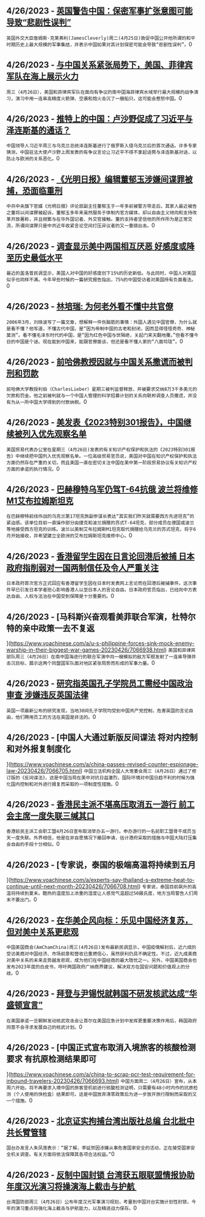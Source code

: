 
  ## 4/26/2023 - [英国警告中国：保密军事扩张意图可能导致“悲剧性误判”](https://www.voachinese.com/a/uk-warns-china-secrecy-over-military-expansion-risks-tragic-miscalculation-20230426/7067742.html)
 ```英国外交大臣詹姆斯·克莱弗利(JamesCleverly)周二(4月25日)敦促中国公开他所谓的和平时期历史上最大规模的军事集结，并表示中国如果对其计划保密可能会导致“悲剧性误判”。```0
  ## 4/26/2023 - [与中国关系紧张局势下，美国、菲律宾军队在海上展示火力](https://www.voachinese.com/a/us-filipino-forces-show-firepower-at-sea-amid-china-tension-20230426/7067599.html)
 ```周三（4月26日），美国和菲律宾军队在面向有争议的南中国海菲律宾水域举行最大规模的战争演习，演习中用一连串高精度火箭弹、空袭和炮火击沉了一艘船只。这可能会惹怒中国。```0
  ## 4/26/2023 - [推特上的中国：卢沙野促成了习近平与泽连斯基的通话？](https://www.voachinese.com/a/china-on-twitter-zelensky-xi-20230426/7067660.html)
 ```中国领导人习近平周三与乌克兰总统泽连斯基进行了俄罗斯入侵乌克兰后的首次通话。许多专家猜测，中国驻法大使卢沙野上周发表的有争议言论让习近平不得不拿起话筒与泽连斯基对话，以防止与欧洲的关系恶化。```0
  ## 4/26/2023 - [《光明日报》编辑董郁玉涉嫌间谍罪被捕，恐面临重刑](https://www.voachinese.com/a/dong-yuyu-former-party-mouthpiece-journalist-faces-indictment-for-espionage/7067668.html)
 ```中共中央旗下官媒《光明日报》评论部副主任董郁玉于一年多前被警方带走后，其家人最近被告之董将以间谍罪被起诉。董郁玉多年来虽然服务于体制内官方媒体，却以自由主义倾向和支持改革开放著称，并且频繁与在华外国记者、外交官接触。董的支持者坚信他的所作所为是正常交流，所谓间谍罪只是中共近年收紧言论空间打压异议者的又一重磅出击。```0
  ## 4/26/2023 - [调查显示美中两国相互厌恶 好感度或降至历史最低水平](https://www.voachinese.com/a/american-views-of-china-have-plummeted-in-recent-years-here-s-what-the-chinese-think-of-the-u-s-/7067616.html)
 ```最近的盖洛普民调显示，美国人对中国的好感度创下15%的历史新低。与此同时，中国人对美国似乎也同样不满。今年早些时候的一篇研究报告指出，75%的中国受访者对美国持有负面看法。```0
  ## 4/26/2023 - [林培瑞: 为何老外看不懂中共官僚](https://www.voachinese.com/a/why-foreigners-cant-understand-the-ccp-s-bureaucracy-20230426/7067661.html)
 ```2006年3月，刘晓波写了一篇文章，想解释一件伤脑筋的事情：外国人遇见中国官僚，为什么就是看不懂？他写道，不懂古代中国，是“因为帝制中国的古老和封闭，因而显得怪怪奇奇、神秘莫测”。看不懂毛泽东时代的中国，是“因为红色中国与世隔绝，关起门来天翻地覆。”但看不懂今日的中国是个谜。现在能到中国来，能跟官僚面谈，但还是看不懂人家的“八面玲珑”。```0
  ## 4/26/2023 - [前哈佛教授因就与中国关系撒谎而被判刑和罚款](https://www.voachinese.com/a/former-harvard-professor-sentenced-20230426/7067556.html)
 ```前哈佛大学教授利伯（CharlesLieber）星期三被判监督释放，并被要求交纳8万3千多美元的欠款和罚金。他之前被判就与一个中国人管理的科学招募计划的关系向联邦调查人员撒谎，并没有为从一所中国大学得到的付款纳税。```0
  ## 4/26/2023 - [美发表《2023特别301报告》，中国继续被列入优先观察名单](https://www.voachinese.com/a/us-china-intellectural-property-special-301-report-20230426/7067468.html)
 ```美国贸易代表办公室在星期三（4月26日)发表的有关知识产权保护和执法的《2023特别301报告》中继续把中国列入优先观察名单。一位高级贸易官员说，美国对中国在知识产权保护和执法方面仍然存在严重的关切，而且美国一直在密切关注中国在美中第一阶段贸易协议有关知识产权方面的承诺的执行情况。```0
  ## 4/26/2023 - [巴赫穆特乌军仍驾T-64抗俄  波兰将维修M1艾布拉姆斯坦克](https://www.voachinese.com/a/ukrainian-t-64-tanks-fight-near-bakhmut-amid-poland-receiving-abrams-tanks-20230427/7067492.html)
 ```在巴赫穆特前线作战的乌克兰第17坦克旅副参谋长表达“其实我们昨天就需要西方先进坦克”的紧迫感。该单位目前一直操作部分由捷克和波兰捐赠的苏式T-64坦克，部分成员在德国或波兰等地接受西方坦克的训练。波兰以美制艾布拉姆斯M1坦克取代捐赠给乌克兰的苏式坦克，将于6月开始接收，并希望建立全欧洲的艾布拉姆斯坦克维修中心。```0
  ## 4/26/2023 - [香港留学生因在日言论回港后被捕 日本政府指削弱对一国两制信任及令人严重关注](https://www.voachinese.com/a/arrest-of-hong-kong-student-for-speech-in-japan-harms-trust-in-one-country-two-systems-japanese-government-20230426/7067313.html)
 ```日本政府首次官方正式回应有香港留学生因在日本时发表网上言论而在回港后被捕事件。这次事件早已引发日本学者担心影响香港人以至日本人的言论自由。日本政府官员指出，已经向中方表达自由、人权与法治在中国受到保障是十分重要的。```0
  ## 4/26/2023 - [马科斯兴奋观看美菲联合军演，杜特尔特的亲中政策一去不复返

](https://www.voachinese.com/a/u-s-philippine-forces-sink-mock-enemy-warship-in-their-biggest-war-games-20230426/7066938.html)
 ```美国和菲律宾部队周三（4月26日）在南中国海进行的联合军演中向一艘模拟的敌方军舰发射了一连串导弹并击沉目标，展示这两个同盟国军队面对地区紧张局势而形成的军事力量。```0
  ## 4/26/2023 - [研究指英国孔子学院员工需经中国政治审查 涉嫌违反英国法律](https://www.voachinese.com/a/uk-research-says-confucius-staff-were-politically-vetted-by-china-which-could-be-illegal-practice-in-uk-20230426/7067173.html)
 ```英国一项最新公布的研究发现，当地30间孔子学院均受到中国共产党控制，危害英国的言论自由，他们聘用员工的方法在英国是非法的。```0
  ## 4/26/2023 - [中国人大通过新版反间谍法 将对内控制和对外报复制度化



](https://www.voachinese.com/a/china-passes-revised-counter-espionage-law-20230426/7066705.html)
 ```中国立法机构全国人大常委会周三（4月26日）通过了修订版的《反间谍法》，这是中国当局在美中对抗日益激烈，国际环境对中国日趋不利的时候为强化国内控制和对外进行报复而采取的一项制度性措施。```0
  ## 4/26/2023 - [香港民主派不堪高压取消五一游行 前工会主席一度失联三缄其口](https://www.voachinese.com/a/hong-kong-labor-day-march-cancelled-after-organizer-gone-missing/7066981.html)
 ```香港前民主派工会职工盟4月26日宣布取消举办五一游行。申办游行的一名前职工盟骨干成员当天一度失联。外界相信，他是在非自愿情况下撤回申请，估计港府采取的措施与中国大陆打压集会自由的手段十分相似。```0
  ## 4/26/2023 - [专家说，泰国的极端高温将持续到五月

](https://www.voachinese.com/a/experts-say-thailand-s-extreme-heat-to-continue-until-next-month-20230426/7066708.html)
 ```专家说，泰国目前飙升的高温将持续到夏末。酷热的温度加上浓重的湿度让人感觉气温超过50摄氏度，地方当局警告人们周末不要出门。```0
  ## 4/26/2023 - [在华美企风向标：乐见中国经济复苏，但对美中关系更悲观](https://www.voachinese.com/a/amcham-china-s-april-flash-survey-and-2023-white-paper-20230426/7066804.html)
 ```中国美国商会(AmChamChina)周三(4月26日)发布最新民调显示，中国疫情解封后，近六成的受访美商对中国经济、市场前景和营收已重燃信心，虽然获利仍具不确定性。不过，近九成美商对美中关系的未来走势越发悲观，成为他们在中国经商的最大隐忧之一。另外，中国美国商会也发布2023年度的白皮书，呼吁两国政府广纳商界建议，解决双方在国安问题和价值观上的分歧。```0
  ## 4/26/2023 - [拜登与尹锡悦就韩国不研发核武达成“华盛顿宣言”](https://www.voachinese.com/a/washington-declaration-allows-seoul-greater-role-in-u-s-contingency-planning-20230426/7066839.html)
 ```在美国承诺一旦朝鲜发动核武攻击会让首尔在美国应急计划中发挥更重要决策作用后，韩国政府同意不会寻求发展自己的核武计划。```0
  ## 4/26/2023 - [中国正式宣布取消入境旅客的核酸检测要求 有抗原检测结果即可



](https://www.voachinese.com/a/china-to-scrap-pcr-test-requirement-for-inbound-travelers-20230426/7066693.html)
 ```中国方面周二（4月26日）宣布，从本周六开始，将不再要求入境中国的旅客登机前进行核酸检测证明，只需要有48小时内作的抗原检测（个人使用的快检盒）结果即可。这是中国放弃清零政策后为进一步放开旅行限制而采取的又一个措施。```0
  ## 4/26/2023 - [北京证实拘捕台湾出版社总编 台北批中共长臂管辖](https://www.voachinese.com/a/beijing-confirms-detaining-taiwan-book-editor-20230426/7066642.html)
 ```国台办发言人朱凤莲表示：“据了解，李延贺因涉嫌从事危害国家安全的活动，正在接受国家安全机关调查。有关方面将依法保障其各项合法权益。”```0
  ## 4/26/2023 - [反制中国封锁 台湾获五眼联盟情报协助 年度汉光演习将操演海上截击与护航 ](https://www.voachinese.com/a/taiwan-announces-annual-military-exercises-20230426/7066615.html)
 ```台湾国防部周三（4月26日）公布年度汉光军事演习规划，考量到中国对台实施计划性封锁，今年的演习重点将强化海上截击与护航能力，以及精进战力保存。```0